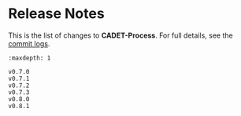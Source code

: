 # Release Notes

This is the list of changes to **CADET-Process**. For full details, see the [commit logs](https://github.com/fau-advanced-separations/CADET-Process/).

```{toctree}
:maxdepth: 1

v0.7.0
v0.7.1
v0.7.2
v0.7.3
v0.8.0
v0.8.1
```
